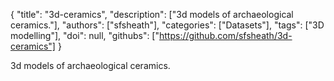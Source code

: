 {
  "title": "3d-ceramics",
  "description": ["3d models of archaeological ceramics."],
  "authors": ["sfsheath"],
  "categories": ["Datasets"],
  "tags": ["3D modelling"],
  "doi": null,
  "githubs": ["https://github.com/sfsheath/3d-ceramics"]
}

<!-- Generated by csv2md.R – do not edit by hand -->

3d models of archaeological ceramics.